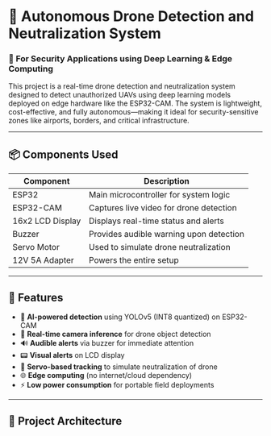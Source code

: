 # 🚁 Autonomous Drone Detection and Neutralization System  
### 🔐 For Security Applications using Deep Learning & Edge Computing

This project is a real-time drone detection and neutralization system designed to detect unauthorized UAVs using deep learning models deployed on edge hardware like the ESP32-CAM. The system is lightweight, cost-effective, and fully autonomous—making it ideal for security-sensitive zones like airports, borders, and critical infrastructure.

---

## 📦 Components Used

| Component                            | Description                                                    |
|---------------------------------|-------------------------------------------------|
| ESP32                                     | Main microcontroller for system logic           |
| ESP32-CAM                            | Captures live video for drone detection        |
| 16x2 LCD Display                   | Displays real-time status and alerts               |
| Buzzer                                    | Provides audible warning upon detection     |
| Servo Motor                          | Used to simulate drone neutralization           |
| 12V 5A Adapter                     | Powers the entire setup                                  |

---

## 🎯 Features

- 🤖 **AI-powered detection** using YOLOv5 (INT8 quantized) on ESP32-CAM
- 📸 **Real-time camera inference** for drone object detection
- 🔊 **Audible alerts** via buzzer for immediate attention
- 📟 **Visual alerts** on LCD display
- 🔄 **Servo-based tracking** to simulate neutralization of drone
- 🌐 **Edge computing** (no internet/cloud dependency)
- ⚡ **Low power consumption** for portable field deployments

---

## 🧠 Project Architecture

